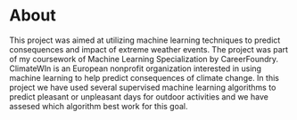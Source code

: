 # About
This project was aimed at utilizing machine learning techniques to predict consequences and impact of extreme weather events. The project was part of my coursework of Machine Learning Specialization by CareerFoundry. ClimateWIn is an European nonprofit organization interested in using machine learning to help predict consequences of climate change. In this project we have used several supervised machine learning algorithms to predict pleasant or unpleasant days for outdoor activities and we have assesed which algorithm best work for this goal.


